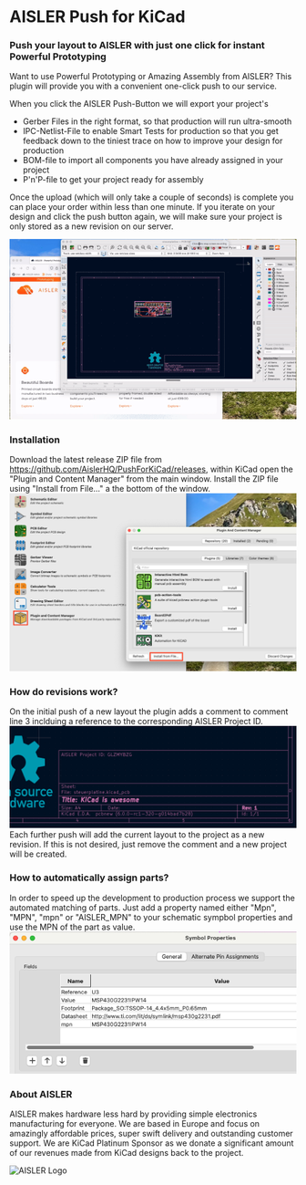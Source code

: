 # AISLER Push for KiCad
### Push your layout to AISLER with just one click for instant Powerful Prototyping

Want to use Powerful Prototyping or Amazing Assembly from AISLER? This plugin will provide you with a convenient one-click push to our service.


When you click the AISLER Push-Button we will export your project's

- Gerber Files in the right format, so that production will run ultra-smooth
- IPC-Netlist-File to enable Smart Tests for production so that you get feedback down to the tiniest trace on how to improve your design for production
- BOM-file to import all components you have already assigned in your project 
- P'n'P-file to get your project ready for assembly

Once the upload (which will only take a couple of seconds) is complete you can place your order within less than one minute. If you iterate on your design and click the push button again, we will make sure your project is only stored as a new revision on our server.

![](docs/demo.gif)

### Installation
Download the latest release ZIP file from https://github.com/AislerHQ/PushForKiCad/releases, within KiCad open the "Plugin and Content Manager" from the main window. Install the ZIP file using "Install from File..." a the bottom of the window.
![](docs/manual_installation.png)

### How do revisions work?
On the initial push of a new layout the plugin adds a comment to comment line 3 inclduing a reference to the corresponding AISLER Project ID.
![](docs/project_id.png)
Each further push will add the current layout to the project as a new revision. If this is not desired, just remove the comment and a new project will be created.

### How to automatically assign parts?
In order to speed up the development to production process we support the automated matching of parts. Just add a property named either "Mpn", "MPN", "mpn" or "AISLER_MPN" to your schematic sympbol properties and use the MPN of the part as value.
![](docs/mpn_assign.png)

### About AISLER
AISLER makes hardware less hard by providing simple electronics manufacturing for everyone. We are based in Europe and focus on amazingly affordable prices, super swift delivery and outstanding customer support. We are KiCad Platinum Sponsor as we donate a significant amount of our revenues made from KiCad designs back to the project.


![AISLER Logo](https://aisler.net/logos/logo_medium.png)